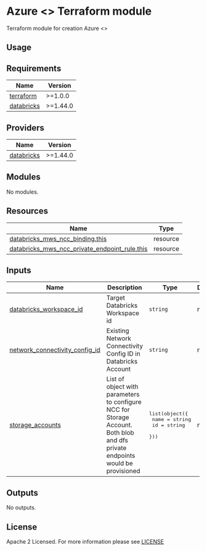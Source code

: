 # Azure <> Terraform module
Terraform module for creation Azure <>

## Usage

<!-- BEGIN_TF_DOCS -->
## Requirements

| Name | Version |
|------|---------|
| <a name="requirement_terraform"></a> [terraform](#requirement\_terraform) | >=1.0.0 |
| <a name="requirement_databricks"></a> [databricks](#requirement\_databricks) | >=1.44.0 |

## Providers

| Name | Version |
|------|---------|
| <a name="provider_databricks"></a> [databricks](#provider\_databricks) | >=1.44.0 |

## Modules

No modules.

## Resources

| Name | Type |
|------|------|
| [databricks_mws_ncc_binding.this](https://registry.terraform.io/providers/databricks/databricks/latest/docs/resources/mws_ncc_binding) | resource |
| [databricks_mws_ncc_private_endpoint_rule.this](https://registry.terraform.io/providers/databricks/databricks/latest/docs/resources/mws_ncc_private_endpoint_rule) | resource |

## Inputs

| Name | Description | Type | Default | Required |
|------|-------------|------|---------|:--------:|
| <a name="input_databricks_workspace_id"></a> [databricks\_workspace\_id](#input\_databricks\_workspace\_id) | Target Databricks Workspace id | `string` | n/a | yes |
| <a name="input_network_connectivity_config_id"></a> [network\_connectivity\_config\_id](#input\_network\_connectivity\_config\_id) | Existing Network Connectivity Config  ID in Databricks Account | `string` | n/a | yes |
| <a name="input_storage_accounts"></a> [storage\_accounts](#input\_storage\_accounts) | List of object with parameters to configure NCC for Storage Account. Both blob and dfs private endpoints would be provisioned | <pre>list(object({<br>    name = string<br>    id   = string<br>  }))</pre> | n/a | yes |

## Outputs

No outputs.
<!-- END_TF_DOCS -->

## License

Apache 2 Licensed. For more information please see [LICENSE](./LICENSE)
